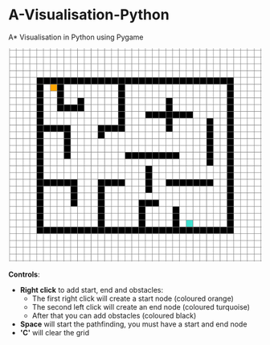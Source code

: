 # A-Visualisation-Python
A* Visualisation in Python using Pygame

![](images/maze.png)

**Controls**:
- **Right click** to add start, end and obstacles:
  - The first right click will create a start node (coloured orange)
  - The second left click will create an end node (coloured turquoise)
  - After that you can add obstacles (coloured black)
- **Space** will start the pathfinding, you must have a start and end node
- **'C'** will clear the grid
